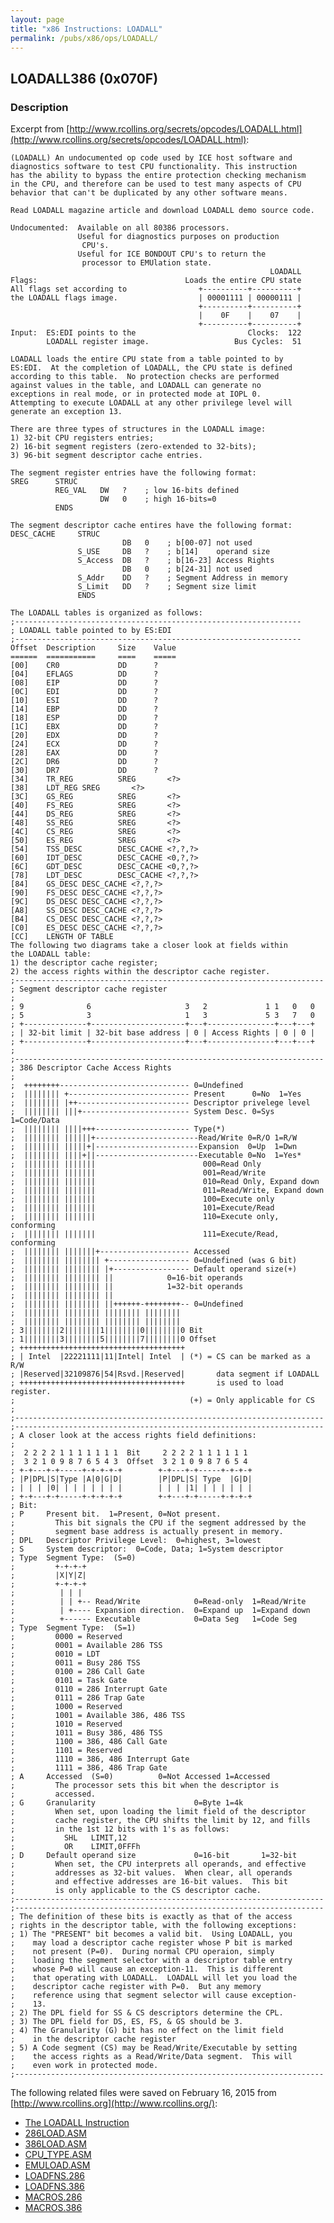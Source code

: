 ```yaml
---
layout: page
title: "x86 Instructions: LOADALL"
permalink: /pubs/x86/ops/LOADALL/
---
```


LOADALL386 (0x070F)
---

### Description

Excerpt from [http://www.rcollins.org/secrets/opcodes/LOADALL.html](http://www.rcollins.org/secrets/opcodes/LOADALL.html):

	(LOADALL) An undocumented op code used by ICE host software and
	diagnostics software to test CPU functionality. This instruction
	has the ability to bypass the entire protection checking mechanism
	in the CPU, and therefore can be used to test many aspects of CPU
	behavior that can't be duplicated by any other software means.
	
	Read LOADALL magazine article and download LOADALL demo source code.
	
	Undocumented:  Available on all 80386 processors.
	               Useful for diagnostics purposes on production
	                CPU's.
	               Useful for ICE BONDOUT CPU's to return the
	                processor to EMUlation state.
	                                                          LOADALL
	Flags:                                 Loads the entire CPU state
	All flags set according to                +----------+----------+
	the LOADALL flags image.                  | 00001111 | 00000111 |
	                                          +----------+----------+
	                                          |    0F    |    07    |
	                                          +----------+----------+
	Input:  ES:EDI points to the                         Clocks:  122
	        LOADALL register image.                   Bus Cycles:  51
	
	LOADALL loads the entire CPU state from a table pointed to by
	ES:EDI.  At the completion of LOADALL, the CPU state is defined
	according to this table.  No protection checks are performed
	against values in the table, and LOADALL can generate no
	exceptions in real mode, or in protected mode at IOPL 0.
	Attempting to execute LOADALL at any other privilege level will
	generate an exception 13.
	
	There are three types of structures in the LOADALL image:
	1) 32-bit CPU registers entries;
	2) 16-bit segment registers (zero-extended to 32-bits);
	3) 96-bit segment descriptor cache entries.
	
	The segment register entries have the following format:
	SREG      STRUC
	          REG_VAL   DW   ?    ; low 16-bits defined
	                    DW   0    ; high 16-bits=0
	          ENDS
	          
	The segment descriptor cache entires have the following format:
	DESC_CACHE     STRUC
	                         DB   0    ; b[00-07] not used
	               S_USE     DB   ?    ; b[14]    operand size
	               S_Access  DB   ?    ; b[16-23] Access Rights
	                         DB   0    ; b[24-31] not used
	               S_Addr    DD   ?    ; Segment Address in memory
	               S_Limit   DD   ?    ; Segment size limit
	               ENDS
	
	The LOADALL tables is organized as follows:
	;----------------------------------------------------------------
	; LOADALL table pointed to by ES:EDI
	;----------------------------------------------------------------
	Offset  Description     Size    Value
	======  ===========     ====    =====
	[00]    CR0             DD      ?
	[04]    EFLAGS          DD      ?
	[08]    EIP             DD      ?
	[0C]    EDI             DD      ?
	[10]    ESI             DD      ?
	[14]    EBP             DD      ?
	[18]    ESP             DD      ?
	[1C]    EBX             DD      ?
	[20]    EDX             DD      ?
	[24]    ECX             DD      ?
	[28]    EAX             DD      ?
	[2C]    DR6             DD      ?
	[30]    DR7             DD      ?
	[34]    TR_REG          SREG       <?>
	[38]    LDT_REG SREG       <?>
	[3C]    GS_REG          SREG       <?>
	[40]    FS_REG          SREG       <?>
	[44]    DS_REG          SREG       <?>
	[48]    SS_REG          SREG       <?>
	[4C]    CS_REG          SREG       <?>
	[50]    ES_REG          SREG       <?>
	[54]    TSS_DESC        DESC_CACHE <?,?,?>
	[60]    IDT_DESC        DESC_CACHE <0,?,?>
	[6C]    GDT_DESC        DESC_CACHE <0,?,?>
	[78]    LDT_DESC        DESC_CACHE <?,?,?>
	[84]    GS_DESC DESC_CACHE <?,?,?>
	[90]    FS_DESC DESC_CACHE <?,?,?>
	[9C]    DS_DESC DESC_CACHE <?,?,?>
	[A8]    SS_DESC DESC_CACHE <?,?,?>
	[B4]    CS_DESC DESC_CACHE <?,?,?>
	[C0]    ES_DESC DESC_CACHE <?,?,?>
	[CC]    LENGTH OF TABLE
	The following two diagrams take a closer look at fields within
	the LOADALL table:
	1) the descriptor cache register;
	2) the access rights within the descriptor cache register.
	;---------------------------------------------------------------------
	; Segment descriptor cache register
	;
	; 9              6                     3   2             1 1   0   0
	; 5              3                     1   3             5 3   7   0
	; +--------------+---------------------+---+---------------+---+---+
	; | 32-bit limit | 32-bit base address | 0 | Access Rights | 0 | 0 |
	; +--------------+---------------------+---+---------------+---+---+
	;
	;---------------------------------------------------------------------
	; 386 Descriptor Cache Access Rights
	;
	;  ++++++++----------------------------- 0=Undefined
	;  |||||||| +--------------------------- Present      0=No  1=Yes
	;  |||||||| |++------------------------- Descriptor privelege level
	;  |||||||| |||+------------------------ System Desc. 0=Sys 1=Code/Data
	;  |||||||| ||||+++--------------------- Type(*)
	;  |||||||| ||||||+-----------------------Read/Write 0=R/O 1=R/W
	;  |||||||| |||||+|-----------------------Expansion  0=Up  1=Dwn
	;  |||||||| ||||+||-----------------------Executable 0=No  1=Yes*
	;  |||||||| |||||||                        000=Read Only
	;  |||||||| |||||||                        001=Read/Write
	;  |||||||| |||||||                        010=Read Only, Expand down
	;  |||||||| |||||||                        011=Read/Write, Expand down
	;  |||||||| |||||||                        100=Execute only
	;  |||||||| |||||||                        101=Execute/Read
	;  |||||||| |||||||                        110=Execute only, conforming
	;  |||||||| |||||||                        111=Execute/Read, conforming
	;  |||||||| |||||||+-------------------- Accessed
	;  |||||||| |||||||| +------------------ 0=Undefined (was G bit)
	;  |||||||| |||||||| |+----------------- Default operand size(+)
	;  |||||||| |||||||| ||            0=16-bit operands
	;  |||||||| |||||||| ||            1=32-bit operands
	;  |||||||| |||||||| ||
	;  |||||||| |||||||| ||++++++-++++++++-- 0=Undefined
	;  |||||||| |||||||| |||||||| ||||||||
	;  |||||||| |||||||| |||||||| ||||||||
	; 3||||||||2||||||||1||||||||0||||||||0 Bit
	; 1||||||||3||||||||5||||||||7||||||||0 Offset
	; +++++++++++++++++++++++++++++++++++++
	; | Intel  |22221111|11|Intel| Intel  | (*) = CS can be marked as a R/W
	; |Reserved|32109876|54|Rsvd.|Reserved|       data segment if LOADALL
	; +++++++++++++++++++++++++++++++++++++       is used to load register.
	;                                       (+) = Only applicable for CS
	;
	;---------------------------------------------------------------------
	;---------------------------------------------------------------------
	; A closer look at the access rights field definitions:
	;
	;  2 2 2 2 1 1 1 1 1 1 1  Bit     2 2 2 2 1 1 1 1 1 1
	;  3 2 1 0 9 8 7 6 5 4 3  Offset  3 2 1 0 9 8 7 6 5 4
	; +-+---+-+-----+-+-+-+-+        +-+---+-+-----+-+-+-+
	; |P|DPL|S|Type |A|0|G|D|        |P|DPL|S| Type  |G|D|
	; | | | |0| | | | | | | |        | | | |1| | | | | | |
	; +-+---+-+-----+-+-+-+-+        +-+---+-+-----+-+-+-+
	; Bit:
	; P     Present bit.  1=Present, 0=Not present.
	;         This bit signals the CPU if the segment addressed by the
	;         segment base address is actually present in memory.
	; DPL   Descriptor Privilege Level:  0=highest, 3=lowest
	; S     System descriptor:  0=Code, Data; 1=System descriptor
	; Type  Segment Type:  (S=0)
	;         +-+-+-+
	;         |X|Y|Z|
	;         +-+-+-+
	;          | | |
	;          | | +-- Read/Write            0=Read-only  1=Read/Write
	;          | +---- Expansion direction.  0=Expand up  1=Expand down
	;          +------ Executable            0=Data Seg   1=Code Seg
	; Type  Segment Type:  (S=1)
	;         0000 = Reserved
	;         0001 = Available 286 TSS
	;         0010 = LDT
	;         0011 = Busy 286 TSS
	;         0100 = 286 Call Gate
	;         0101 = Task Gate
	;         0110 = 286 Interrupt Gate
	;         0111 = 286 Trap Gate
	;         1000 = Reserved
	;         1001 = Available 386, 486 TSS
	;         1010 = Reserved
	;         1011 = Busy 386, 486 TSS
	;         1100 = 386, 486 Call Gate
	;         1101 = Reserved
	;         1110 = 386, 486 Interrupt Gate
	;         1111 = 386, 486 Trap Gate
	; A     Accessed  (S=0)          0=Not Accessed 1=Accessed
	;         The processor sets this bit when the descriptor is
	;         accessed.
	; G     Granularity                      0=Byte 1=4k
	;         When set, upon loading the limit field of the descriptor
	;         cache register, the CPU shifts the limit by 12, and fills
	;         in the 1st 12 bits with 1's as follows:
	;           SHL   LIMIT,12
	;           OR    LIMIT,0FFFh
	; D     Default operand size             0=16-bit       1=32-bit
	;         When set, the CPU interprets all operands, and effective
	;         addresses as 32-bit values.  When clear, all operands
	;         and effective addresses are 16-bit values.  This bit
	;         is only applicable to the CS descriptor cache.
	;---------------------------------------------------------------------
	;---------------------------------------------------------------------
	; The definition of these bits is exactly as that of the access
	; rights in the descriptor table, with the following exceptions:
	; 1) The "PRESENT" bit becomes a valid bit.  Using LOADALL, you
	;    may load a descriptor cache register whose P bit is marked
	;    not present (P=0).  During normal CPU operaion, simply
	;    loading the segment selector with a descriptor table entry
	;    whose P=0 will cause an exception-11.  This is different
	;    that operating with LOADALL.  LOADALL will let you load the
	;    descriptor cache register with P=0.  But any memory
	;    reference using that segment selector will cause exception-
	;    13.
	; 2) The DPL field for SS & CS descriptors determine the CPL.
	; 3) The DPL field for DS, ES, FS, & GS should be 3.
	; 4) The Granularity (G) bit has no effect on the limit field
	;    in the descriptor cache register
	; 5) A Code segment (CS) may be Read/Write/Executable by setting
	;    the access rights as a Read/Write/Data segment.  This will
	;    even work in protected mode.
	;---------------------------------------------------------------------

The following related files were saved on February 16, 2015 from [http://www.rcollins.org](http://www.rcollins.org/):

* [The LOADALL Instruction](tspec_a3_doc.html)
* [286LOAD.ASM](286load.asm)
* [386LOAD.ASM](386load.asm)
* [CPU_TYPE.ASM](cpu_type.asm)
* [EMULOAD.ASM](emuload.asm)
* [LOADFNS.286](loadfns.286.asm)
* [LOADFNS.386](loadfns.386.asm)
* [MACROS.286](macros.286.asm)
* [MACROS.386](macros.386.asm)

